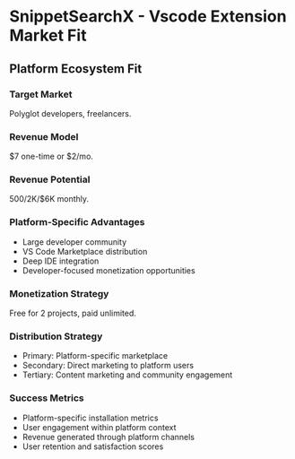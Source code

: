 # SnippetSearchX - Vscode Extension Market Fit

## Platform Ecosystem Fit

### Target Market
Polyglot developers, freelancers.

### Revenue Model
$7 one-time or $2/mo.

### Revenue Potential
$500/$2K/$6K monthly.

### Platform-Specific Advantages
- Large developer community
- VS Code Marketplace distribution
- Deep IDE integration
- Developer-focused monetization opportunities

### Monetization Strategy
Free for 2 projects, paid unlimited.

### Distribution Strategy
- Primary: Platform-specific marketplace
- Secondary: Direct marketing to platform users
- Tertiary: Content marketing and community engagement

### Success Metrics
- Platform-specific installation metrics
- User engagement within platform context
- Revenue generated through platform channels
- User retention and satisfaction scores
